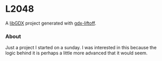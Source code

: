 # L2048

A [libGDX](https://libgdx.com/) project generated with [gdx-liftoff](https://github.com/tommyettinger/gdx-liftoff).

### About
Just a project I started on a sunday. I was interested in this because the logic behind it is perhaps a little more advanced that it would seem.
